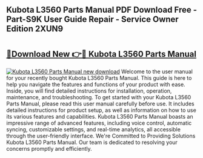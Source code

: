 ## Kubota L3560 Parts Manual PDF Download Free - Part-S9K User Guide Repair - Service Owner Edition 2XUN9

# <h2><a href="http://bc97071.oget.top/?id=Kubota+L3560+Parts+Manual">🔗Download New 👉🔴 Kubota L3560 Parts Manual</a></h2>

[![Kubota L3560 Parts Manual new download](https://i.imgur.com/5g1atiW.png)](http://bc97071.oget.top/?id=Kubota+L3560+Parts+Manual)
Welcome to the user manual for your recently bought Kubota L3560 Parts Manual. This guide is here to help you navigate the features and functions of your product with ease. Inside, you will find detailed instructions for installation, operation, maintenance, and troubleshooting. To get started with your Kubota L3560 Parts Manual, please read this user manual carefully before use. It includes detailed instructions for product setup, as well as information on how to use its various features and capabilities. Kubota L3560 Parts Manual boasts an impressive range of advanced features, including voice control, automatic syncing, customizable settings, and real-time analytics, all accessible through the user-friendly interface. We're Committed to Providing Solutions Kubota L3560 Parts Manual. Our team is dedicated to resolving your concerns promptly and efficiently.
